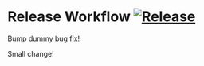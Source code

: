 # Release Workflow [![Release](https://github.com/cyrenity/ReleaseWorkflow/actions/workflows/release.yml/badge.svg)](https://github.com/cyrenity/ReleaseWorkflow/actions/workflows/release.yml)

Bump dummy bug fix!

Small change!
